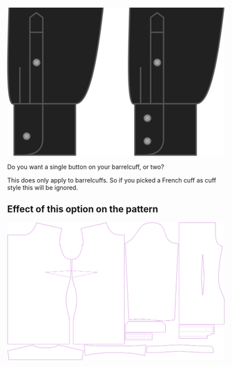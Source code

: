 ![Hileras de botones en los puños](cuffbuttonrows.svg)

Do you want a single button on your barrelcuff, or two?

<Note>

This does only apply to barrelcuffs. So if you picked a French cuff as cuff style this will be ignored.

</Note>

## Effect of this option on the pattern
![This image shows the effect of this option by superimposing several variants that have a different value for this option](simone_cuffbuttonrows_sample.svg "Effect of this option on the pattern")